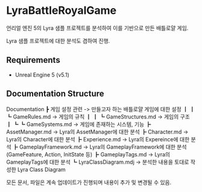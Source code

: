# LyraBattleRoyalGame

언리얼 엔진 5의 Lyra 샘플 프로젝트를 분석하여 이를 기반으로 만든 배틀로얄 게임.

Lyra 샘플 프로젝트에 대한 분석도 겸하여 진행.

## Requirements

- Unreal Engine 5 (v5.1)

## Documentation Structure

Documentation
 ┣ 게임 설정 관련                 -> 만들고자 하는 배틀로얄 게임에 대한 설정
 ┃ ┃ ┗ GameRules.md              -> 게임의 규칙
 ┃ ┃ ┗ GameStructures.md         -> 게임의 구조
 ┃ ┗ ┗ GameSystems.md            -> 게임에 존재하는 시스템, 기능
 ┣ AssetManager.md               -> Lyra의 AssetManager에 대한 분석
 ┣ Character.md                  -> Lyra의 Character에 대한 분석
 ┣ Experience.md                 -> Lyra의 Expereince에 대한 분석
 ┣ GameplayFramework.md          -> Lyra의 GameplayFramework에 대한 분석(GameFeature, Action, InitState 등)
 ┣ GameplayTags.md               -> Lyra의 GameplayTags에 대한 분석
 ┗ LyraClassDiagram.mdj          -> 분석한 내용을 토대로 작성한 Lyra Class Diagram

모든 문서, 파일은 계속 업데이트가 진행되며 내용이 추가 및 변경될 수 있음.
